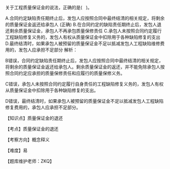 <p>关于工程质量保证金的说法，正确的是( &nbsp; )。</p>
A.合同约定缺陷责任期终止后，发包人应按照合同中最终结清的相关规定，将剩余的质量保证金返还给承包人  (正确)
B.在合同约定的缺陷责任期终止后，发包人退还剩余质量保证金，承包人不再承包质量保修责任
C.承包人未按照合同约定履行工程缺陷修复义务的，发包人有权从质量保证金中扣除用于各种缺陷修复的支出
D.最终结清时，如果承包人被预留的质量保证金不足以抵减发包人工程缺陷维修费用的，发包人应承担不足部分
解析：<p>B错误，合同约定缺陷责任期终止后，发包人应按照合同中最终结清的相关规定，将剩余的质量保证金返还给承包人。剩余质量保证金的返还，并不能免除承包人按照合同约定应承担的质量保修责任和应履行的质量保修义务。</p><p>C错误，承包人未按照合同约定履行自身责任的工程缺陷修复义务的，发包人有权从质量保证金中扣除用于各种缺陷修复的支出。</p><p>D错误，最终结清时，如果承包人被预留的质量保证金不足以抵减发包人工程缺陷修复费用的，承包人应承担不足部分。</p><p>【知识点】质量保证金的退还</p><p>【考点】质量保证金的退还</p><p>【考察方向】概念释义</p><p>【难度】易</p><p>【题库维护老师：ZKQ】<br/></p>
